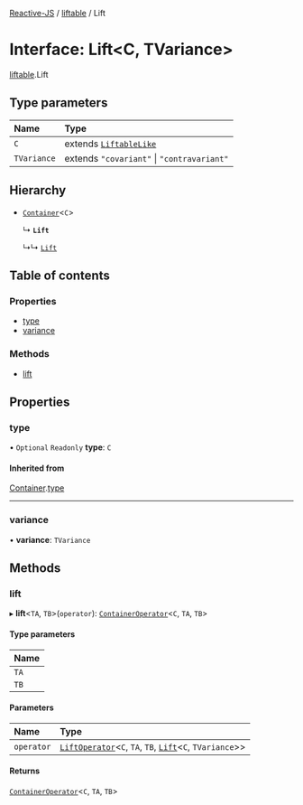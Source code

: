 [Reactive-JS](../README.md) / [liftable](../modules/liftable.md) / Lift

# Interface: Lift<C, TVariance\>

[liftable](../modules/liftable.md).Lift

## Type parameters

| Name | Type |
| :------ | :------ |
| `C` | extends [`LiftableLike`](liftable.LiftableLike.md) |
| `TVariance` | extends ``"covariant"`` \| ``"contravariant"`` |

## Hierarchy

- [`Container`](container.Container.md)<`C`\>

  ↳ **`Lift`**

  ↳↳ [`Lift`](source.Lift.md)

## Table of contents

### Properties

- [type](liftable.Lift.md#type)
- [variance](liftable.Lift.md#variance)

### Methods

- [lift](liftable.Lift.md#lift)

## Properties

### type

• `Optional` `Readonly` **type**: `C`

#### Inherited from

[Container](container.Container.md).[type](container.Container.md#type)

___

### variance

• **variance**: `TVariance`

## Methods

### lift

▸ **lift**<`TA`, `TB`\>(`operator`): [`ContainerOperator`](../modules/container.md#containeroperator)<`C`, `TA`, `TB`\>

#### Type parameters

| Name |
| :------ |
| `TA` |
| `TB` |

#### Parameters

| Name | Type |
| :------ | :------ |
| `operator` | [`LiftOperator`](../modules/liftable.md#liftoperator)<`C`, `TA`, `TB`, [`Lift`](liftable.Lift.md)<`C`, `TVariance`\>\> |

#### Returns

[`ContainerOperator`](../modules/container.md#containeroperator)<`C`, `TA`, `TB`\>
